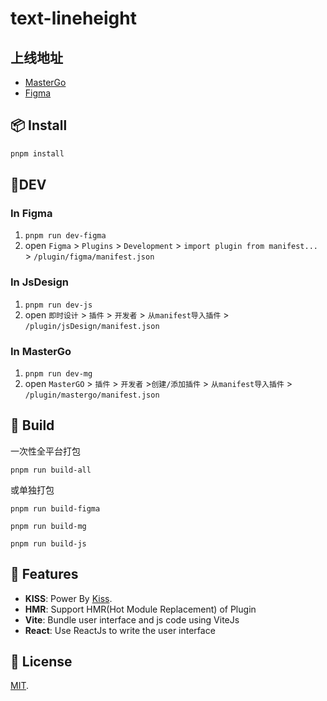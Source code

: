 # text-lineheight

## 上线地址
- [MasterGo](https://mastergo.com/community/plugin/77836422690335) 
- [Figma](https://www.figma.com/community/plugin/1184814057510773140) 
<!-- - [即时设计](https://mastergo.com/community/plugin/77836422690335)  -->

## 📦 Install

```bash
pnpm install
```

## 🔨DEV

### In Figma

1. `pnpm run dev-figma`
2. open `Figma` > `Plugins` > `Development` > `import plugin from manifest...` > `/plugin/figma/manifest.json`


### In JsDesign

1. `pnpm run dev-js`
2. open `即时设计` > `插件` > `开发者` > `从manifest导入插件` > `/plugin/jsDesign/manifest.json`

### In MasterGo

1. `pnpm run dev-mg`
2. open `MasterGO` > `插件` > `开发者` >`创建/添加插件` > `从manifest导入插件` > `/plugin/mastergo/manifest.json`



## 🦪 Build 

一次性全平台打包

`pnpm run build-all`

或单独打包

`pnpm run build-figma` 


`pnpm run build-mg`


`pnpm run build-js`

## 🚀 Features
- **KISS**: Power By [Kiss](https://github.com/Leizhenpeng/design-tooltik-cn/tree/main/packages/kiss-core).
- **HMR**: Support HMR(Hot Module Replacement) of Plugin
- **Vite**: Bundle user interface and js code using ViteJs
- **React**: Use ReactJs to write the user interface

## 📄 License

[MIT](LICENSE).



